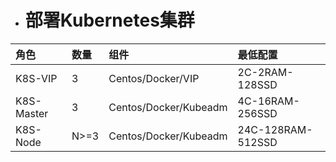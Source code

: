 * # 部署Kubernetes集群

| 角色 | 数量 | 组件 | 最低配置 |
| :- | :- | :--- | :- |
| K8S-VIP | 3 | Centos/Docker/VIP | 2C-2RAM-128SSD |
| K8S-Master | 3 | Centos/Docker/Kubeadm | 4C-16RAM-256SSD |
| K8S-Node | N&gt;=3 | Centos/Docker/Kubeadm | 24C-128RAM-512SSD |



